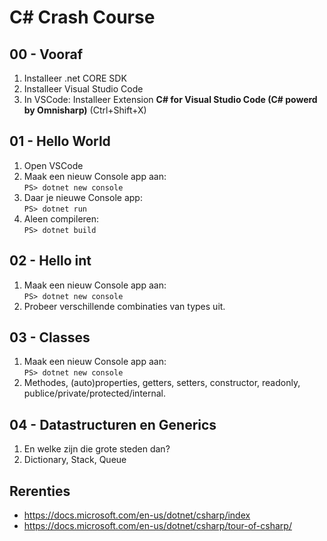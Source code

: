 # C# Crash Course

## 00 - Vooraf

1. Installeer .net CORE SDK
2. Installeer Visual Studio Code
3. In VSCode: Installeer Extension **C# for Visual Studio Code (C# powerd by Omnisharp)**  (Ctrl+Shift+X)

## 01 - Hello World

1. Open VSCode
2. Maak een nieuw Console app aan:  
    `PS> dotnet new console`
3. Daar je nieuwe Console app:  
    `PS> dotnet run`
4. Aleen compileren:  
    `PS> dotnet build`

## 02 - Hello int

1. Maak een nieuw Console app aan:  
    `PS> dotnet new console`
2. Probeer verschillende combinaties van types uit.

## 03 - Classes

1. Maak een nieuw Console app aan:  
    `PS> dotnet new console`
2. Methodes, (auto)properties, getters, setters, constructor, readonly, publice/private/protected/internal.
  
## 04 - Datastructuren en Generics

1. En welke zijn die grote steden dan?
2. Dictionary, Stack, Queue


## Rerenties

- <https://docs.microsoft.com/en-us/dotnet/csharp/index>
- <https://docs.microsoft.com/en-us/dotnet/csharp/tour-of-csharp/>
